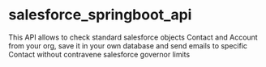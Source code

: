 # salesforce_springboot_api
This API allows to check standard salesforce objects Contact and Account from your org, save it in your own database and send emails to specific Contact without contravene salesforce governor limits
